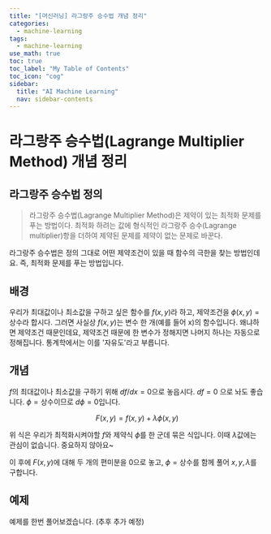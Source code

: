 ```yaml
---
title: "[머신러닝] 라그랑주 승수법 개념 정리" 
categories:
  - machine-learning
tags:
  - machine-learning
use_math: true
toc: true
toc_label: "My Table of Contents"
toc_icon: "cog"
sidebar:
  title: "AI Machine Learning"
  nav: sidebar-contents
---
```


# 라그랑주 승수법(Lagrange Multiplier Method) 개념 정리

## 라그랑주 승수법 정의

> 라그랑주 승수법(Lagrange Multiplier Method)은 제약이 있는 최적화 문제를 푸는 방법이다. 최적화 하려는 값에 형식적인 라그랑주 승수(Lagrange multiplier)항을 더하여 제약된 문제를 제약이 없는 문제로 바꾼다.

라그랑주 승수법은 정의 그대로 어떤 제약조건이 있을 때 함수의 극한을 찾는 방법인데요. 즉, 최적화 문제를 푸는 방법입니다. 

## 배경

우리가 최대값이나 최소값을 구하고 싶은 함수를 $f(x,y)$라 하고, 제약조건을 $\phi(x,y)=\text{상수}$라 합시다. 
그러면 사실상 $f(x,y)$는 변수 한 개(예를 들어 x)의 함수입니다. 
왜냐하면 제약조건 때문인데요, 제약조건 때문에 한 변수가 정해지면 나머지 하나는 자동으로 정해집니다. 
통계학에서는 이를 '자유도'라고 부릅니다. 

## 개념

$f$의 최대값이나 최소값을 구하기 위해 $df/dx = 0$으로 놓읍시다. $df=0$ 으로 놔도 좋습니다. 
$\phi=\text{상수}$이므로 $d\phi=0$입니다.

$$ F(x,y) = f(x,y) + \lambda\phi(x,y) $$

위 식은 우리가 최적화시켜야할 $f$와 제약식 $\phi$를 한 군데 묶은 식입니다. 
이때 $\lambda$값에는 관심이 없습니다. 중요하지 않아요~

이 후에 $F(x,y)$에 대해 두 개의 편미분을 0으로 놓고, $\phi=\text{상수}$를 함께 풀어 $x,y,\lambda$를 구합니다.

## 예제

예제를 한번 풀어보겠습니다. (추후 추가 예정)

